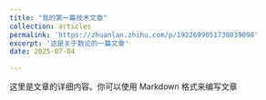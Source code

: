 ```yaml
---
title: "我的第一篇技术文章"
collection: articles
permalink: 'https://zhuanlan.zhihu.com/p/1922699051738039098'
excerpt: '这是关于数论的一篇文章'
date: 2025-07-04

---
```


这里是文章的详细内容。你可以使用 Markdown 格式来编写文章